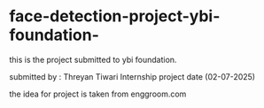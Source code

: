 # face-detection-project-ybi-foundation-
this is the project submitted to ybi foundation.


submitted by : Threyan Tiwari
Internship project
date (02-07-2025)


the idea for project is taken from enggroom.com
